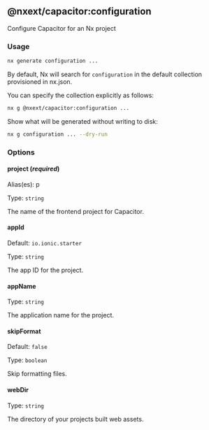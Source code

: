 ## @nxext/capacitor:configuration

Configure Capacitor for an Nx project

### Usage

```bash
nx generate configuration ...
```

By default, Nx will search for `configuration` in the default collection provisioned in nx.json.

You can specify the collection explicitly as follows:

```bash
nx g @nxext/capacitor:configuration ...
```

Show what will be generated without writing to disk:

```bash
nx g configuration ... --dry-run
```

### Options

#### project (_**required**_)

Alias(es): p

Type: `string`

The name of the frontend project for Capacitor.

#### appId

Default: `io.ionic.starter`

Type: `string`

The app ID for the project.

#### appName

Type: `string`

The application name for the project.

#### skipFormat

Default: `false`

Type: `boolean`

Skip formatting files.

#### webDir

Type: `string`

The directory of your projects built web assets.
